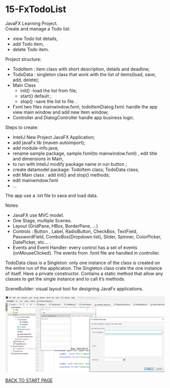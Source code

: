 # 15-FxTodoList
JavaFX Learning Project.  
Create and manage a Todo list:
  - view Todo list details,
  - add Todo item,
  - delete Todo item.
 
Project structure:  
  - TodoItem : item class with short description, details and deadline;  
  - TodoData : singleton class that work with the list of items(load, save, add, delete);  
  - Main Class 
    - init() -load the list from file;
    - start() default ; 
    - stop() -save the list to file.  .
  - Fxml two files mainwindow.fxml, todoItemDialog.fxml: handle the app view main window and add new Item window;
  - Controller and DialogController handle app business logic.

 

Steps to create:
  - InteliJ New Project JavaFX Application;
  - add javaFx lib (maven autoimport);
  - add module-info.java;
  - rename sample package, sample.fxml(to mainwindow.fxml) ,   edit title and dimensions in Main,
  - to run with InteliJ modify package name in run button ;
  - create datamodel package: TodoItem class; TodoData class;
  - edit Main class : add init() and stop() methods;
  - edit mainwindow.fxml
  - ...

The app use a .txt file to sava and load data. 

Notes:  
  - JavaFX use MVC model.  
  - One Stage, multiple Scenes.
  - Layout (GridPane, HBox, BorderPane, ...)  
  - Controls : Button , Label, RadioButton, CheckBox, TextField, PasswordField, ComboBox(Dropdown list), Slider, Spinner, ColorPicker, DatePicker, etc… . 
  - Events and Event Handler: every control has a set of events (onMouseClicked). The events from .fxml file are handled in controller.

TodoData class is a Singleton:  only one instance of the class is created on the entire run of the application. The Singleton class crate the one instance of itself. Have a private constructor. Contains a static method that allow any classes to get the single instance and to call it’s methods.     

SceneBuilder: visual layout tool for designing JavaFx applications.






![Project Explorer:](box/project-structure.png)

  
    
[BACK TO START PAGE](https://github.com/FlorescuAndrei/Start.git)



